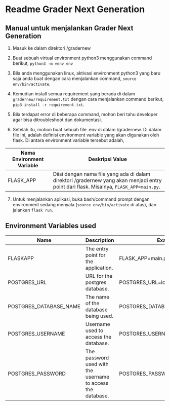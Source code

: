 # Readme Grader Next Generation

## Manual untuk menjalankan Grader Next Generation

1. Masuk ke dalam direktori /gradernew

2. Buat sebuah virtual environment python3 menggunakan command berikut, `python3 -m venv env`

3. Bila anda menggunakan linux, aktivasi environment python3 yang baru saja anda buat dengan cara menjalankan command, `source env/bin/activate`.

4. Kemudian install semua requirement yang berada di dalam `gradernew/requirement.txt` dengan cara menjalankan command berikut, `pip3 install -r requirement.txt`.

5. Bila terdapat error di beberapa command, mohon beri tahu developer agar bisa ditroubleshoot dan dokumentasi.

6. Setelah itu, mohon buat sebuah file .env di dalam /gradernew. Di dalam file ini, adalah definisi environment variable yang akan digunakan oleh flask. Di antara environment variable tersebut adalah,

Nama Environment Variable | Deskripsi Value
---|---
FLASK_APP | Diisi dengan nama file yang ada di dalam direktori /gradernew yang akan menjadi entry point dari flask. Misalnya, `FLASK_APP=main.py`.

7. Untuk menjalankan aplikasi, buka bash/command prompt dengan environment sedang menyala (`source env/bin/activate` di atas), dan jalankan `flask run`.


## Environment Variables used

Name | Description | Example
---|---|---
FLASKAPP | The entry point for the application. |FLASK_APP=main.py
POSTGRES_URL | URL for the postgres database. |POSTGRES_URL=localhost:32768
POSTGRES_DATABASE_NAME | The name of the database being used. | POSTGRES_DATABASE_NAME=postgres
POSTGRES_USERNAME | Username used to access the database. | POSTGRES_USERNAME=postgres
POSTGRES_PASSWORD | The password used with the username to access the database. | POSTGRES_PASSWORD=lmao123
